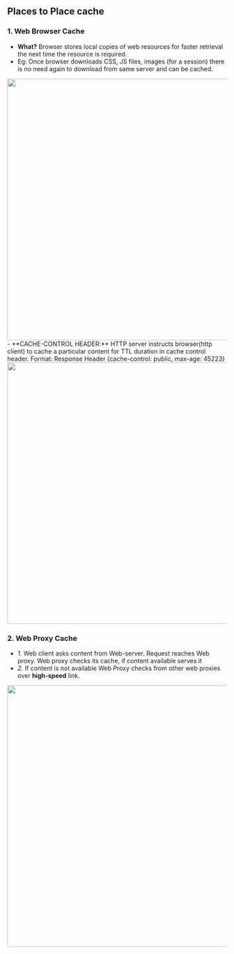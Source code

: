 ## Places to Place cache

### 1. Web Browser Cache
- **What?** Browser stores local copies of web resources for faster retrieval the next time the resource is required.
 - Eg: Once browser downloads CSS, JS files, images (for a session) there is no need again to download from same server and can be cached.
<img src="https://i.ibb.co/svd6H2Z/werb-browser-cache.png" width="600" />
- **CACHE-CONTROL HEADER:** HTTP server instructs browser(http client) to cache a particular content for TTL duration in cache control header. Format: Response Header {cache-control: public, max-age: 45223}
<img src="https://www.imperva.com/learn/wp-content/uploads/sites/13/2019/01/response-headers.jpg.webp" width="600" />

### 2. Web Proxy Cache
- *1.* Web client asks content from Web-server. Request reaches Web proxy. Web proxy checks its cache, if content available serves it
- *2.* If content is not available Web Proxy checks from other web proxies over **high-speed** link.
<img src="https://i.ibb.co/Kz5Nsx2/distributed-webproxy-cache.png" width="600" />
